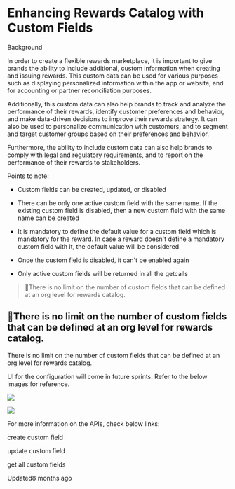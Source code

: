 # Enhancing Rewards Catalog with Custom Fields

Background

In order to create a flexible rewards marketplace, it is important to give brands the ability to include additional, custom information when creating and issuing rewards. This custom data can be used for various purposes such as displaying personalized information within the app or website, and for accounting or partner reconciliation purposes.

Additionally, this custom data can also help brands to track and analyze the performance of their rewards, identify customer preferences and behavior, and make data-driven decisions to improve their rewards strategy. It can also be used to personalize communication with customers, and to segment and target customer groups based on their preferences and behavior.

Furthermore, the ability to include custom data can also help brands to comply with legal and regulatory requirements, and to report on the performance of their rewards to stakeholders.

Points to note:

- Custom fields can be created, updated, or disabled

- There can be only one active custom field with the same name. If the existing custom field is disabled, then a new custom field with the same name can be created

- It is mandatory to define the default value for a custom field which is mandatory for the reward. In case a reward doesn't define a mandatory custom field with it, the default value will be considered

- Once the custom field is disabled, it can't be enabled again

- Only active custom fields will be returned in all the getcalls

> 📘There is no limit on the number of custom fields that can be defined at an org level for rewards catalog.

## 📘There is no limit on the number of custom fields that can be defined at an org level for rewards catalog.

There is no limit on the number of custom fields that can be defined at an org level for rewards catalog.

UI for the configuration will come in future sprints. Refer to the below images for reference.

![](https://files.readme.io/9f7fc6c-image1.png)

![](https://files.readme.io/f3ff2c8-image2.png)

For more information on the APIs, check below links:

create custom field

update custom field

get all custom fields

Updated8 months ago